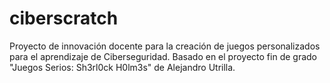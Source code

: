 # ciberscratch
Proyecto de innovación docente para la creación de juegos personalizados para el aprendizaje de Ciberseguridad. Basado en el proyecto fin de grado "Juegos Serios: Sh3rl0ck H0lm3s" de Alejandro Utrilla.
